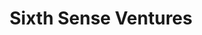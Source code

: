 ---
layout: firm_page
title: "Sixth Sense Ventures"
id: "sixthsenseventures.com"
permalink: "/sixthsenseventuressixthsenseventures.com/"
website: "https://sixthsenseventures.com"
offices: "Mumbai (India)"
investment_stages: "Pre-Series A, Series A, Series B, Series C"
portfolio_companies: "JHS Svendgaard Brands, AVG Logistics, Bira 91, Bombay Shaving Company, Crossroads, Ethos Watches, Eupheus Learning, Fitternity, Fullife Healthcare, Grab, Hindustan Foods, JHS Svendgaard Laboratories, LEAP, MyHealthcare, Saffron Stays, Smaaash, Soothe Healthcare, Vahdam Teas, Veeba Foods, Weddingz.in, ADF Foods, Altigreen, Design Café, Dogsee Chew, Fraazo, Freecultr, Giva, GoodDot, Just Dogs, Neeman's, Nobel Hygeine, Open Secret, Phool, Procmart, Prozo, Rage Coffee, RAS Beauty, Shop Kirana, Storia, Stylam, The Ayurveda Co, Toprankers, Unbox Robotics, Uppercase, Vedic Cosmeceuticals, Veeda Clinical Research, Wonderchef"
portfolio_link: "https://sixthsenseventures.com/portfolio/"
investment_markets: "Consumer-centric"
founded_year: "2014"
description: "Sixth Sense Ventures is India’s first domestic, consumer-centric venture fund, founded by Nikhil Vora. They focus on investing in 'smart ass' teams with 'kick ass' products in 'big ass' markets, aiming to identify and back first-generation entrepreneurs."
linkedin: "https://www.linkedin.com/company/sixth-sense-ventures-llp/"
twitter: ""
instagram: ""
team_page: "https://sixthsenseventures.com/team/"
investor_type: "Venture Capital"
crunchbase: "https://www.crunchbase.com/organization/sixth-senseventures"
pitchbook: "https://pitchbook.com/profiles/investor/61401-88"

# SEO Optimization
meta_title: "Sixth Sense Ventures - VC Firm - projectstartups.com"
meta_description: "Sixth Sense Ventures, Sixth Sense Ventures is India’s first domestic, consumer-centric venture fund, founded by Nikhil Vora. They focus on investing in 'smart ass' teams wi..."
meta_keywords: "Sixth Sense Ventures, Consumer-centric, VC firm, venture capital, startup investor, projectstartups.com"
canonical_url: "https://vc.projectstartups.com/sixthsenseventuressixthsenseventures.com/"
---